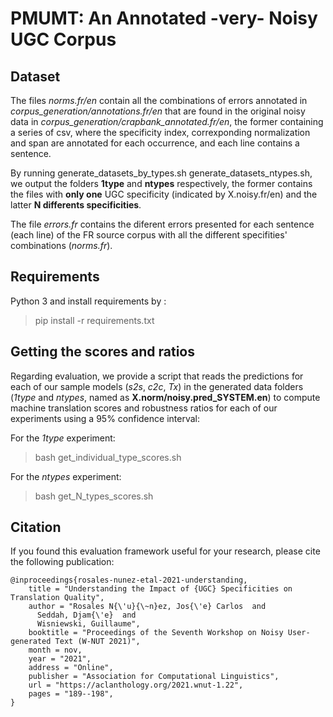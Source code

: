 # PMUMT: An Annotated -very- Noisy UGC Corpus

## Dataset

The files *norms.fr/en* contain all the combinations of errors annotated in *corpus_generation/annotations.fr/en* that are found in the original noisy data in *corpus_generation/crapbank_annotated.fr/en*, the former containing a series of csv, where the specificity index, correxponding normalization and span are annotated for each occurrence, and each line contains a sentence.

By running generate_datasets_by_types.sh generate_datasets_ntypes.sh, we output the folders **1type** and **ntypes** respectively, the former contains the files with **only one** UGC specificity (indicated by X.noisy.fr/en) and the latter **N differents specificities**.

The file *errors.fr* contains the diferent errors presented for each sentence (each line) of the FR source corpus with all the different specifities' combinations (*norms.fr*).

## Requirements

Python 3 and install requirements by :
> pip install -r requirements.txt

## Getting the scores and ratios

Regarding evaluation, we provide a script that reads the predictions for each of our sample models (*s2s*, *c2c*, *Tx*) in the generated data folders (*1type* and *ntypes*, named as **X.norm/noisy.pred_SYSTEM.en**) to compute machine translation scores and robustness ratios for each of our experiments using a 95% confidence interval:

For the *1type* experiment:

> bash get_individual_type_scores.sh


For the *ntypes* experiment:

> bash get_N_types_scores.sh

## Citation

If you found this evaluation framework useful for your research, please cite the following publication:

```
@inproceedings{rosales-nunez-etal-2021-understanding,
    title = "Understanding the Impact of {UGC} Specificities on Translation Quality",
    author = "Rosales N{\'u}{\~n}ez, Jos{\'e} Carlos  and
      Seddah, Djam{\'e}  and
      Wisniewski, Guillaume",
    booktitle = "Proceedings of the Seventh Workshop on Noisy User-generated Text (W-NUT 2021)",
    month = nov,
    year = "2021",
    address = "Online",
    publisher = "Association for Computational Linguistics",
    url = "https://aclanthology.org/2021.wnut-1.22",
    pages = "189--198",
}
```
